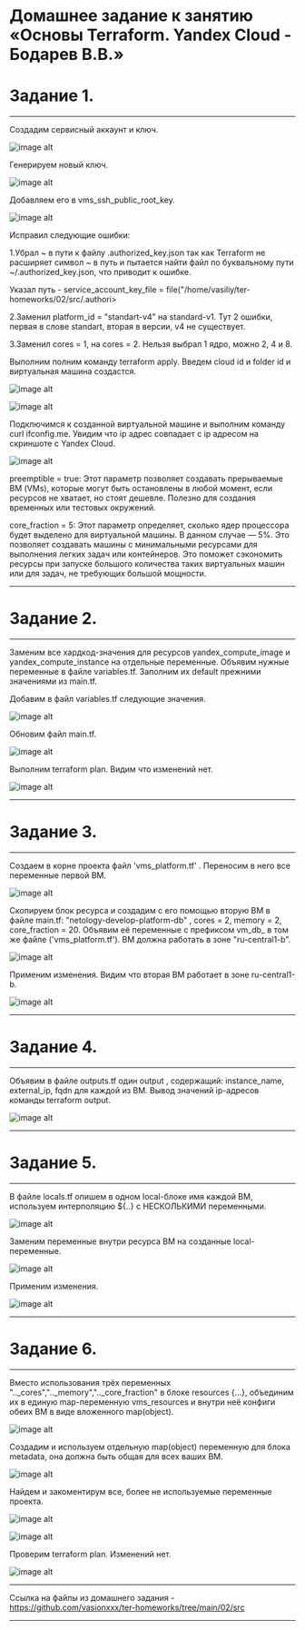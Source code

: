 # Домашнее задание к занятию «Основы Terraform. Yandex Cloud - Бодарев В.В.»

# Задание 1.

---

Создадим сервисный аккаунт и ключ.

![image alt](https://github.com/vasionxxx/ter-homeworks/blob/main/02/demo/1.1.jpg)

Генерируем новый ключ.

![image alt](https://github.com/vasionxxx/ter-homeworks/blob/main/02/demo/1.2.jpg)

Добавляем его в vms_ssh_public_root_key.

![image alt](https://github.com/vasionxxx/ter-homeworks/blob/main/02/demo/1.3.jpg)

Исправил следующие ошибки:

1.Убрал ~ в пути к файлу .authorized_key.json так как Terraform не расширяет символ ~ в путь и пытается найти файл по буквальному пути ~/.authorized_key.json, что приводит к ошибке.

Указал путь - service_account_key_file = file("/home/vasiliy/ter-homeworks/02/src/.authori>

2.Заменил platform_id = "standart-v4" на standard-v1. Тут 2 ошибки, первая в слове standart, вторая в версии, v4 не существует.

3.Заменил cores = 1, на cores = 2. Нельзя выбрал 1 ядро, можно 2, 4 и 8.

Выполним полним команду terraform apply. Введем cloud id и folder id и виртуальная машина создастся.

![image alt](https://github.com/vasionxxx/ter-homeworks/blob/main/02/demo/1.4.jpg)

![image alt](https://github.com/vasionxxx/ter-homeworks/blob/main/02/demo/1.5.jpg)

Подключимся к созданной виртуальной машине и выполним команду curl ifconfig.me. Увидим что ip адрес совпадает с ip адресом на скриншоте с Yandex Сloud. 

![image alt](https://github.com/vasionxxx/ter-homeworks/blob/main/02/demo/1.6.jpg)

preemptible = true: Этот параметр позволяет создавать прерываемые ВМ (VMs), которые могут быть остановлены в любой момент, если ресурсов не хватает, но стоят дешевле. Полезно для создания временных или тестовых окружений.

core_fraction = 5: Этот параметр определяет, сколько ядер процессора будет выделено для виртуальной машины. В данном случае — 5%. Это позволяет создавать машины с минимальными ресурсами для выполнения легких задач или контейнеров. Это поможет сэкономить ресурсы при запуске большого количества таких виртуальных машин или для задач, не требующих большой мощности.

---

# Задание 2.

---

Заменим все хардкод-значения для ресурсов yandex_compute_image и yandex_compute_instance на отдельные переменные. Объявим нужные переменные в файле variables.tf. Заполним их default прежними значениями из main.tf.

Добавим в файл variables.tf следующие значения.

![image alt](https://github.com/vasionxxx/ter-homeworks/blob/main/02/demo/2.1.jpg)

Обновим файл main.tf.

![image alt](https://github.com/vasionxxx/ter-homeworks/blob/main/02/demo/2.2.jpg)

Выполним terraform plan. Видим что изменений нет.

![image alt](https://github.com/vasionxxx/ter-homeworks/blob/main/02/demo/2.3.jpg)

---

# Задание 3.

---

Создаем в корне проекта файл 'vms_platform.tf' . Переносим в него все переменные первой ВМ.

![image alt](https://github.com/vasionxxx/ter-homeworks/blob/main/02/demo/3.1.jpg)

Скопируем блок ресурса и создадим с его помощью вторую ВМ в файле main.tf: "netology-develop-platform-db" , cores  = 2, memory = 2, core_fraction = 20. Объявим её переменные с префиксом vm_db_ в том же файле ('vms_platform.tf'). ВМ должна работать в зоне "ru-central1-b".

![image alt](https://github.com/vasionxxx/ter-homeworks/blob/main/02/demo/3.2.jpg)

Применим изменения. Видим что вторая ВМ работает в зоне ru-central1-b.

![image alt](https://github.com/vasionxxx/ter-homeworks/blob/main/02/demo/3.3.jpg)

---

# Задание 4.

---

Объявим в файле outputs.tf один output , содержащий: instance_name, external_ip, fqdn для каждой из ВМ.
Вывод значений ip-адресов команды terraform output.

![image alt](https://github.com/vasionxxx/ter-homeworks/blob/main/02/demo/4.1.jpg)

---

# Задание 5.

---

В файле locals.tf опишем в одном local-блоке имя каждой ВМ, используем интерполяцию ${..} с НЕСКОЛЬКИМИ переменными.

![image alt](https://github.com/vasionxxx/ter-homeworks/blob/main/02/demo/5.1.jpg)

Заменим переменные внутри ресурса ВМ на созданные local-переменные.

![image alt](https://github.com/vasionxxx/ter-homeworks/blob/main/02/demo/5.2.jpg)

Применим изменения.

![image alt](https://github.com/vasionxxx/ter-homeworks/blob/main/02/demo/5.3.jpg)

---

# Задание 6.

---

Вместо использования трёх переменных ".._cores",".._memory",".._core_fraction" в блоке resources {...}, объединим их в единую map-переменную vms_resources и внутри неё конфиги обеих ВМ в виде вложенного map(object).

![image alt](https://github.com/vasionxxx/ter-homeworks/blob/main/02/demo/6.1.jpg)

Создадим и используем отдельную map(object) переменную для блока metadata, она должна быть общая для всех ваших ВМ.

![image alt](https://github.com/vasionxxx/ter-homeworks/blob/main/02/demo/6.2.jpg)

Найдем и закоментирум все, более не используемые переменные проекта.

![image alt](https://github.com/vasionxxx/ter-homeworks/blob/main/02/demo/6.3.jpg)

![image alt](https://github.com/vasionxxx/ter-homeworks/blob/main/02/demo/6.4.jpg)

Проверим terraform plan. Изменений нет.

![image alt](https://github.com/vasionxxx/ter-homeworks/blob/main/02/demo/6.5.jpg)

---

Ссылка на файлы из домашнего задания - https://github.com/vasionxxx/ter-homeworks/tree/main/02/src

---


